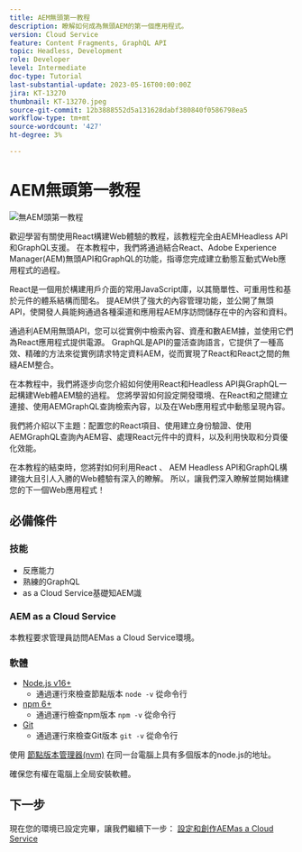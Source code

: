 ```yaml
---
title: AEM無頭第一教程
description: 瞭解如何成為無頭AEM的第一個應用程式。
version: Cloud Service
feature: Content Fragments, GraphQL API
topic: Headless, Development
role: Developer
level: Intermediate
doc-type: Tutorial
last-substantial-update: 2023-05-16T00:00:00Z
jira: KT-13270
thumbnail: KT-13270.jpeg
source-git-commit: 12b3888552d5a131628dabf380840f0586798ea5
workflow-type: tm+mt
source-wordcount: '427'
ht-degree: 3%

---
```



# AEM無頭第一教程

![無AEM頭第一教程](./assets/overview/overview.png)

歡迎學習有關使用React構建Web體驗的教程，該教程完全由AEMHeadless API和GraphQL支援。 在本教程中，我們將通過結合React、Adobe Experience Manager(AEM)無頭API和GraphQL的功能，指導您完成建立動態互動式Web應用程式的過程。

React是一個用於構建用戶介面的常用JavaScript庫，以其簡單性、可重用性和基於元件的體系結構而聞名。 提AEM供了強大的內容管理功能，並公開了無頭API，使開發人員能夠通過各種渠道和應用程AEM序訪問儲存在中的內容和資料。

通過利AEM用無頭API，您可以從實例中檢索內容、資產和數AEM據，並使用它們為React應用程式提供電源。 GraphQL是API的靈活查詢語言，它提供了一種高效、精確的方法來從實例請求特定資料AEM，從而實現了React和React之間的無縫AEM整合。

在本教程中，我們將逐步向您介紹如何使用React和Headless API與GraphQL一起構建Web體AEM驗的過程。 您將學習如何設定開發環境、在React和之間建立連接、使用AEMGraphQL查詢檢索內容，以及在Web應用程式中動態呈現內容。

我們將介紹以下主題：配置您的React項目、使用建立身份驗證、使用AEMGraphQL查詢內AEM容、處理React元件中的資料，以及利用快取和分頁優化效能。

在本教程的結束時，您將對如何利用React 、 AEM Headless API和GraphQL構建強大且引人入勝的Web體驗有深入的瞭解。 所以，讓我們深入瞭解並開始構建您的下一個Web應用程式！

## 必備條件

### 技能

+ 反應能力
+ 熟練的GraphQL
+ as a Cloud Service基礎知AEM識

### AEM as a Cloud Service 

本教程要求管理員訪問AEMas a Cloud Service環境。

### 軟體

+ [Node.js v16+](https://nodejs.org/en/)
   + 通過運行來檢查節點版本 `node -v` 從命令行
+ [npm 6+](https://www.npmjs.com/)
   + 通過運行檢查npm版本 `npm -v` 從命令行
+ [Git](https://git-scm.com/)
   + 通過運行來檢查Git版本 `git -v` 從命令行

使用 [節點版本管理器(nvm)](https://github.com/nvm-sh/nvm) 在同一台電腦上具有多個版本的node.js的地址。

確保您有權在電腦上全局安裝軟體。

## 下一步

現在您的環境已設定完畢，讓我們繼續下一步： [設定和創作AEMas a Cloud Service](./1-content-modeling.md)
